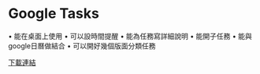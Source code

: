 # Google Tasks
• 能在桌面上使用
• 可以設時間提醒
• 能為任務寫詳細說明
• 能開子任務
• 能與google日曆做結合
• 可以開好幾個版面分類任務

[下載連結](https://play.google.com/store/apps/details?id=com.google.android.apps.tasks)
